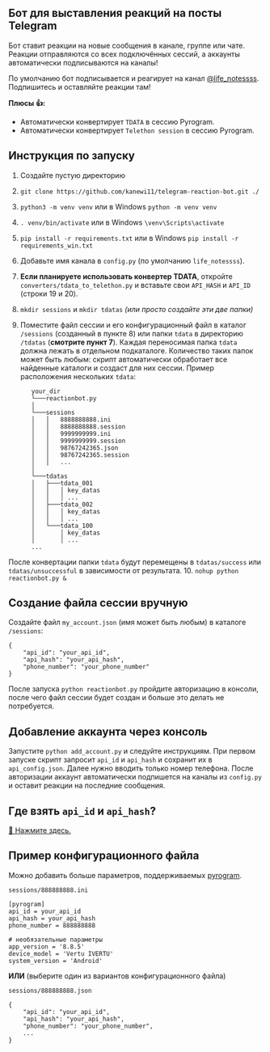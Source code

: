 ## Бот для выставления реакций на посты Telegram

Бот ставит реакции на новые сообщения в канале, группе или чате. Реакции отправляются со всех подключённых сессий, а аккаунты автоматически подписываются на каналы!

По умолчанию бот подписывается и реагирует на канал [@life_notessss](https://t.me/life_notessss). Подпишитесь и оставляйте реакции там!

**Плюсы 👍:**
* Автоматически конвертирует `TDATA` в сессию Pyrogram.
* Автоматически конвертирует `Telethon session` в сессию Pyrogram.

## Инструкция по запуску
1. Создайте пустую директорию
2. `git clone https://github.com/kanewi11/telegram-reaction-bot.git ./`
3. `python3 -m venv venv` или в Windows `python -m venv venv`
4. `. venv/bin/activate` или в Windows `\venv\Scripts\activate`
5. `pip install -r requirements.txt` или в Windows `pip install -r requirements_win.txt`
6. Добавьте имя канала в `config.py` (по умолчанию `life_notessss`).
7. **Если планируете использовать конвертер TDATA**, откройте `converters/tdata_to_telethon.py` и вставьте свои `API_HASH` и `API_ID` (строки 19 и 20).
8. `mkdir sessions` и `mkdir tdatas` _(или просто создайте эти две папки)_
9. Поместите файл сессии и его конфигурационный файл в каталог `/sessions` (созданный в пункте 8) или папки `tdata` в директорию `/tdatas` (**смотрите пункт 7**). Каждая переносимая папка `tdata` должна лежать в отдельном подкаталоге. Количество таких папок может быть любым: скрипт автоматически обработает все найденные каталоги и создаст для них сессии.
Пример расположения нескольких `tdata`:

   ```
      your_dir
      └───reactionbot.py
      │
      └───sessions
      │   │   8888888888.ini
      │   │   8888888888.session
      │   │   9999999999.ini
      │   │   9999999999.session
      │   │   98767242365.json
      │   │   98767242365.session
      │   │   ...
      │
      └───tdatas
      │   ├───tdata_001
      │   │   │ key_datas
      │   │   │ ...
      │   ├───tdata_002
      │   │   │ key_datas
      │   │   │ ...
      │   └───tdata_100
      │       │ key_datas
      │       │ ...
      ...
   ```

После конвертации папки `tdata` будут перемещены в `tdatas/success` или `tdatas/unsuccessful` в зависимости от результата.
10. `nohup python reactionbot.py &`

## Создание файла сессии вручную
Создайте файл `my_account.json` (имя может быть любым) в каталоге `/sessions`:
```
{
    "api_id": "your_api_id",
    "api_hash": "your_api_hash",
    "phone_number": "your_phone_number"
}
```
После запуска `python reactionbot.py` пройдите авторизацию в консоли, после чего файл сессии будет создан и больше это делать не потребуется.

## Добавление аккаунта через консоль
Запустите `python add_account.py` и следуйте инструкциям. При первом запуске скрипт запросит `api_id` и `api_hash` и сохранит их в `api_config.json`. Далее нужно вводить только номер телефона. После авторизации аккаунт автоматически подпишется на каналы из `config.py` и оставит реакции на последние сообщения.

## Где взять `api_id` и `api_hash`?
[🔗 Нажмите здесь.](https://my.telegram.org/auth)

## Пример конфигурационного файла
Можно добавить больше параметров, поддерживаемых [pyrogram](https://github.com/pyrogram/pyrogram).

`sessions/888888888.ini`
```
[pyrogram]
api_id = your_api_id
api_hash = your_api_hash
phone_number = 888888888

# необязательные параметры
app_version = '8.8.5'
device_model = 'Vertu IVERTU'
system_version = 'Android'
```

**ИЛИ** (выберите один из вариантов конфигурационного файла)

`sessions/888888888.json`
```
{
    "api_id": "your_api_id",
    "api_hash": "your_api_hash",
    "phone_number": "your_phone_number",
    ...
}
```
